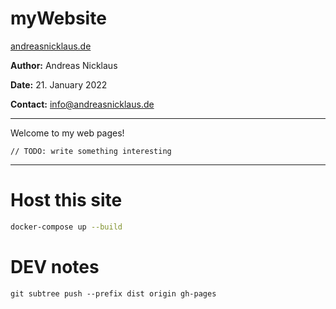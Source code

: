 # myWebsite

[andreasnicklaus.de](http://andreasnicklaus.de)

**Author:**	Andreas Nicklaus

**Date:**		21. January 2022

**Contact:**	info@andreasnicklaus.de

---

Welcome to my web pages!

~~~
// TODO: write something interesting
~~~
---

# Host this site

```Bash
docker-compose up --build
```

# DEV notes

```
git subtree push --prefix dist origin gh-pages
```
